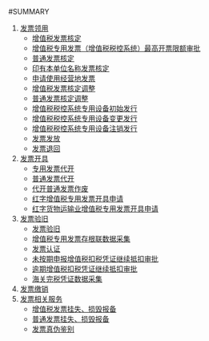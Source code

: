 
#SUMMARY

1. [发票领用]()
    * [增值税发票核定](fpbl/zzsfphd.md)
    * [增值税专用发票（增值税税控系统）最高开票限额审批](fpbl/zzszyfpzgkpxe.md)
    * [普通发票核定](fpbl/ptfphd.md)
    * [印有本单位名称发票核定](fpbl/yybdwmcfp.md)
    * [申请使用经营地发票](fpbl/sqsyjydfp.md)
    * [增值税发票核定调整](fpbl/zzsfphdtz.md)
    * [普通发票核定调整](fpbl/ptfphdtz.md)
    * [增值税税控系统专用设备初始发行](fpbl/sksbcsfx.md)
    * [增值税税控系统专用设备变更发行](fpbl/sksbbgfx.md)
    * [增值税税控系统专用设备注销发行](fpbl/sksbzxfx.md)
    * [发票发放](fpbl/fpff.md)
    * [发票退回](fpbl/fpth.md)
2. [发票开具]()
    * [专用发票代开](fpbl/zyfpdk.md)
    * [普通发票代开](fpbl/ptfpdk.md)
    * [代开普通发票作废](fpbl/dkptfpzf.md)
    * [红字增值税专用发票开具申请](fpbl/hzzzszyfp.md)
    * [红字货物运输业增值税专用发票开具申请](fpbl/hzhwysyzyfp.md)
3.  [发票验旧]()
    * [发票验旧](fpbl/fpyj.md)
    * [增值税专用发票存根联数据采集](fpbl/zyfpcglsjcj.md)
    * [发票认证](fpbl/fprz.md)
    * [未按期申报增值税扣税凭证继续抵扣审批](fpbl/waqsbpzjxdk.md)
    * [逾期增值税扣税凭证继续抵扣审批](fpbl/yqkspzjxdk.md)
    * [海关完税凭证数据采集](fpbl/hgwspzcj.md)
4. [发票缴销](fpbl/fpjx.md)
5. [发票相关服务]()
    * [增值税发票挂失、损毁报备](fpbl/zzsfpgs.md)
    * [普通发票挂失、损毁报备](fpbl/ptfpgs.md)
    * [发票真伪鉴别](fpbl/fpzwjb.md)
    
